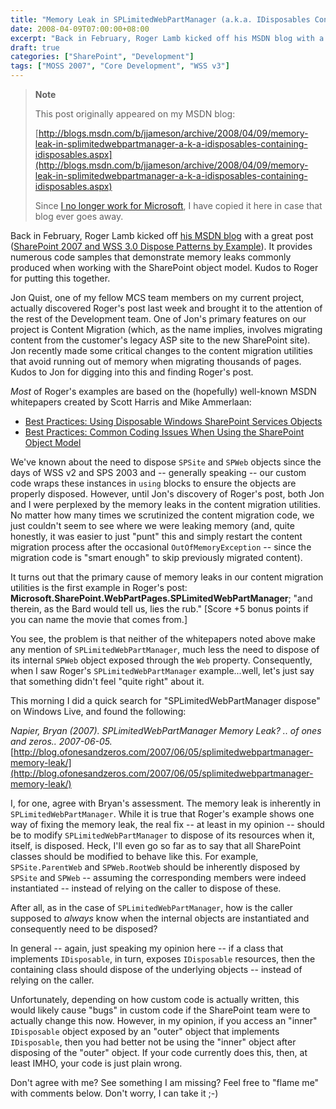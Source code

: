 ```yaml
---
title: "Memory Leak in SPLimitedWebPartManager (a.k.a. IDisposables Containing IDisposables)"
date: 2008-04-09T07:00:00+08:00
excerpt: "Back in February, Roger Lamb kicked off his MSDN blog with a great post ( SharePoint 2007 and WSS 3.0 Dispose Patterns by Example ). It provides numerous code samples that demonstrate memory leaks commonly produced when working with the SharePoint object..."
draft: true
categories: ["SharePoint", "Development"]
tags: ["MOSS 2007", "Core Development", "WSS v3"]
---
```


> **Note**
>
> This post originally appeared on my MSDN blog:
>
> [http://blogs.msdn.com/b/jjameson/archive/2008/04/09/memory-leak-in-splimitedwebpartmanager-a-k-a-idisposables-containing-idisposables.aspx](http://blogs.msdn.com/b/jjameson/archive/2008/04/09/memory-leak-in-splimitedwebpartmanager-a-k-a-idisposables-containing-idisposables.aspx)
>
> Since [I no longer work for Microsoft](/blog/jjameson/2011/09/02/last-day-with-microsoft), I have copied it here in case that blog ever goes away.

Back in February, Roger Lamb kicked off [his MSDN blog](http://blogs.msdn.com/rogerla) with a great post ([SharePoint 2007 and WSS 3.0 Dispose Patterns by Example](http://blogs.msdn.com/rogerla/archive/2008/02/12/sharepoint-2007-and-wss-3-0-dispose-patterns-by-example.aspx)). It provides numerous code samples that demonstrate memory leaks commonly produced when working with the SharePoint object model. Kudos to Roger for putting this together.

Jon Quist, one of my fellow MCS team members on my current project, actually discovered Roger's post last week and brought it to the attention of the rest of the Development team. One of Jon's primary features on our project is Content Migration (which, as the name implies, involves migrating content from the customer's legacy ASP site to the new SharePoint site). Jon recently made some critical changes to the content migration utilities that avoid running out of memory when migrating thousands of pages. Kudos to Jon for digging into this and finding Roger's post.

*Most* of Roger's examples are based on the (hopefully) well-known MSDN whitepapers created by Scott Harris and Mike Ammerlaan:

- [Best Practices: Using Disposable Windows SharePoint Services Objects](http://msdn2.microsoft.com/en-us/library/aa973248.aspx)
- [Best Practices: Common Coding Issues When Using the SharePoint Object Model](http://msdn2.microsoft.com/en-us/library/bb687949.aspx)

We've known about the need to dispose `SPSite` and `SPWeb` objects since the days of WSS v2 and SPS 2003 and -- generally speaking -- our custom code wraps these instances in `using` blocks to ensure the objects are properly disposed. However, until Jon's discovery of Roger's post, both Jon and I were perplexed by the memory leaks in the content migration utilities. No matter how many times we scrutinized the content migration code, we just couldn't seem to see where we were leaking memory (and, quite honestly, it was easier to just "punt" this and simply restart the content migration process after the occasional `OutOfMemoryException` -- since the migration code is "smart enough" to skip previously migrated content).

It turns out that the primary cause of memory leaks in our content migration utilities is the first example in Roger's post: **Microsoft.SharePoint.WebPartPages.SPLimitedWebPartManager**; "and therein, as the Bard would tell us, lies the rub." [Score +5 bonus points if you can name the movie that comes from.]

You see, the problem is that neither of the whitepapers noted above make any mention of `SPLimitedWebPartManager`, much less the need to dispose of its internal `SPWeb` object exposed through the `Web` property. Consequently, when I saw Roger's `SPLimitedWebPartManager` example...well, let's just say that something didn't feel "quite right" about it.

This morning I did a quick search for "SPLimitedWebPartManager dispose" on Windows Live, and found the following:

<cite>Napier, Bryan (2007). SPLimitedWebPartManager Memory Leak? .. of ones and zeros.. 2007-06-05.</cite>
[http://blog.ofonesandzeros.com/2007/06/05/splimitedwebpartmanager-memory-leak/](http://blog.ofonesandzeros.com/2007/06/05/splimitedwebpartmanager-memory-leak/)

I, for one, agree with Bryan's assessment. The memory leak is inherently in `SPLimitedWebPartManager`. While it is true that Roger's example shows one way of fixing the memory leak, the real fix -- at least in my opinion -- should be to modify `SPLimitedWebPartManager` to dispose of its resources when it, itself, is disposed. Heck, I'll even go so far as to say that all SharePoint classes should be modified to behave like this. For example, `SPSite.ParentWeb` and `SPWeb.RootWeb` should be inherently disposed by `SPSite` and `SPWeb` -- assuming the corresponding members were indeed instantiated -- instead of relying on the caller to dispose of these.

After all, as in the case of `SPLimitedWebPartManager`, how is the caller supposed to *always* know when the internal objects are instantiated and consequently need to be disposed?

In general -- again, just speaking my opinion here -- if a class that implements `IDisposable`, in turn, exposes `IDisposable` resources, then the containing class should dispose of the underlying objects -- instead of relying on the caller.

Unfortunately, depending on how custom code is actually written, this would likely cause "bugs" in custom code if the SharePoint team were to actually change this now. However, in my opinion, if you access an "inner" `IDisposable` object exposed by an "outer" object that implements `IDisposable`, then you had better not be using the "inner" object after disposing of the "outer" object. If your code currently does this, then, at least IMHO, your code is just plain wrong.

Don't agree with me? See something I am missing? Feel free to "flame me" with comments below. Don't worry, I can take it ;-)

